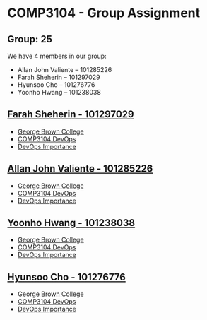 # COMP3104 - Group Assignment

## Group: 25

We have 4 members in our group:

* Allan John Valiente – 101285226
* Farah Sheherin – 101297029
* Hyunsoo Cho – 101276776
* Yoonho Hwang – 101238038


## [Farah Sheherin - 101297029](https://github.com/farahsheherin)

- [George Brown College](101297029_gb.txt)
- [COMP3104 DevOps](101297029_devops.txt)
- [DevOps Importance](101297029_sdlc.txt)


## [Allan John Valiente - 101285226](https://github.com/vaj90)

- [George Brown College](101285226_gb.txt)
- [COMP3104 DevOps](101285226_devops.txt)
- [DevOps Importance](101285226_sdlc.txt)


## [Yoonho Hwang - 101238038](https://github.com/yhhwang20)

- [George Brown College](101238038_gb.txt)
- [COMP3104 DevOps](101238038_devops.txt)
- [DevOps Importance](101238038_sdlc.txt)


## [Hyunsoo Cho - 101276776](https://github.com/ChloeC21)

- [George Brown College](101276776_gb.txt)
- [COMP3104 DevOps](101276776_devops.txt)
- [DevOps Importance](101276776_sdlc.txt)